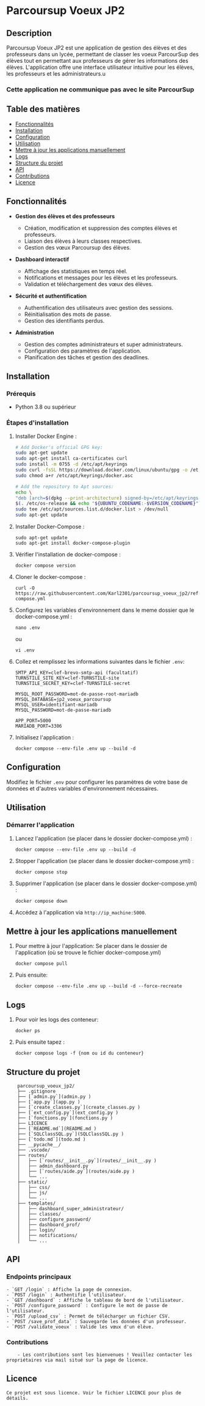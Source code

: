 # Parcoursup Voeux JP2

## Description

Parcoursup Voeux JP2 est une application de gestion des élèves et des professeurs dans un lycée, permettant de classer les voeux ParcourSup des élèves tout en permettant aux professeurs de gérer les informations des élèves. L'application offre une interface utilisateur intuitive pour les élèves, les professeurs et les administrateurs.u

### Cette application ne communique pas avec le site ParcourSup

## Table des matières

- [Fonctionnalités](#fonctionnalités)
- [Installation](#installation)
- [Configuration](#configuration)
- [Utilisation](#utilisation)
- [Mettre à jour les applications manuellement](#Mettre-à-jour-les-applications-manuellement)
- [Logs](#logs)
- [Structure du projet](#structure-du-projet)
- [API](#api)
- [Contributions](#contributions)
- [Licence](#licence)

## Fonctionnalités

- **Gestion des élèves et des professeurs**
  - Création, modification et suppression des comptes élèves et professeurs.
  - Liaison des élèves à leurs classes respectives.
  - Gestion des vœux Parcoursup des élèves.

- **Dashboard interactif**
  - Affichage des statistiques en temps réel.
  - Notifications et messages pour les élèves et les professeurs.
  - Validation et téléchargement des vœux des élèves.

- **Sécurité et authentification**
  - Authentification des utilisateurs avec gestion des sessions.
  - Réinitialisation des mots de passe.
  - Gestion des identifiants perdus.

- **Administration**
  - Gestion des comptes administrateurs et super administrateurs.
  - Configuration des paramètres de l'application.
  - Planification des tâches et gestion des deadlines.

## Installation

### Prérequis

- Python 3.8 ou supérieur

### Étapes d'installation

1. Installer Docker Engine :
    ```sh
    # Add Docker's official GPG key:
    sudo apt-get update
    sudo apt-get install ca-certificates curl
    sudo install -m 0755 -d /etc/apt/keyrings
    sudo curl -fsSL https://download.docker.com/linux/ubuntu/gpg -o /etc/apt/keyrings/docker.asc
    sudo chmod a+r /etc/apt/keyrings/docker.asc

    # Add the repository to Apt sources:
    echo \
    "deb [arch=$(dpkg --print-architecture) signed-by=/etc/apt/keyrings/docker.asc] https://download.docker.com/linux/ubuntu \
    $(. /etc/os-release && echo "${UBUNTU_CODENAME:-$VERSION_CODENAME}") stable" | \
    sudo tee /etc/apt/sources.list.d/docker.list > /dev/null
    sudo apt-get update
    ```

2. Installer Docker-Compose :

    ```
    sudo apt-get update
    sudo apt-get install docker-compose-plugin
    ```

3. Vérifier l'installation de docker-compose :

    ```
    docker compose version
    ```

4. Cloner le docker-compose :

    ```
    curl -O https://raw.githubusercontent.com/Karl2301/parcoursup_voeux_jp2/refs/heads/main/docker-compose.yml
    ```

5. Configurez les variables d'environnement dans le meme dossier que le docker-compose.yml :

    ```
    nano .env
    ```
    ou
    ```
    vi .env
    ```

6. Collez et remplissez les informations suivantes dans le fichier `.env`:

    ```
    SMTP_API_KEY=clef-brevo-smtp-api (facultatif)
    TURNSTILE_SITE_KEY=clef-TURNSTILE-site
    TURNSTILE_SECRET_KEY=clef-TURNSTILE-secret

    MYSQL_ROOT_PASSWORD=mot-de-passe-root-mariadb
    MYSQL_DATABASE=jp2_voeux_parcoursup
    MYSQL_USER=identifiant-mariadb
    MYSQL_PASSWORD=mot-de-passe-mariadb

    APP_PORT=5000
    MARIADB_PORT=3306
    ```

6. Initialisez l'application :

    ```
    docker compose --env-file .env up --build -d
    ```

## Configuration

Modifiez le fichier `.env` pour configurer les paramètres de votre base de données et d'autres variables d'environnement nécessaires.

## Utilisation

### Démarrer l'application

1. Lancez l'application (se placer dans le dossier docker-compose.yml) :

    ```
    docker compose --env-file .env up --build -d
    ```

2. Stopper l'application (se placer dans le dossier docker-compose.yml) :

    ```
    docker compose stop
    ```

3. Supprimer l'application (se placer dans le dossier docker-compose.yml) :

    ```
    docker compose down
    ```

4. Accédez à l'application via `http://ip_machine:5000`.

## Mettre à jour les applications manuellement

1. Pour mettre à jour l'application:
Se placer dans le dossier de l'application (où se trouve le fichier docker-compose.yml)

    ```
    docker compose pull
    ```

2. Puis ensuite:

    ```
    docker compose --env-file .env up --build -d --force-recreate
    ```

## Logs

1. Pour voir les logs des conteneur:

    ```
    docker ps
    ```

2. Puis ensuite tapez :

    ```
    docker compose logs -f {nom ou id du conteneur}
    ```

## Structure du projet
```
    parcoursup_voeux_jp2/
    ├── .gitignore
    ├── [`admin.py`](admin.py )
    ├── [`app.py`](app.py )
    ├── [`create_classes.py`](create_classes.py )
    ├── [`ext_config.py`](ext_config.py )
    ├── [`fonctions.py`](fonctions.py )
    ├── LICENCE
    ├── [`README.md`](README.md )
    ├── [`SQLClassSQL.py`](SQLClassSQL.py )
    ├── [`todo.md`](todo.md )
    ├── __pycache__/
    ├── .vscode/
    ├── routes/
    │   ├── [`routes/__init__.py`](routes/__init__.py )
    │   ├── admin_dashboard.py
    │   ├── [`routes/aide.py`](routes/aide.py )
    │   └── ...
    ├── static/
    │   ├── css/
    │   ├── js/
    │   └── ...
    ├── templates/
    │   ├── dashboard_super_administrateur/
    │   ├── classes/
    │   ├── configure_password/
    │   ├── dashboard_prof/
    │   ├── login/
    │   ├── notifications/
    │   └── ...
```

## API

### Endpoints principaux
    - `GET /login` : Affiche la page de connexion.
    - `POST /login` : Authentifie l'utilisateur.
    - `GET /dashboard` : Affiche le tableau de bord de l'utilisateur.
    - `POST /configure_password` : Configure le mot de passe de l'utilisateur.
    - `POST /upload_csv` : Permet de télécharger un fichier CSV.
    - `POST /save_prof_data` : Sauvegarde les données d'un professeur.
    - `POST /validate_voeux` : Valide les vœux d'un élève.


### Contributions
        - Les contributions sont les bienvenues ! Veuillez contacter les propriétaires via mail situé sur la page de licence.

## Licence
    Ce projet est sous licence. Voir le fichier LICENCE pour plus de détails.
